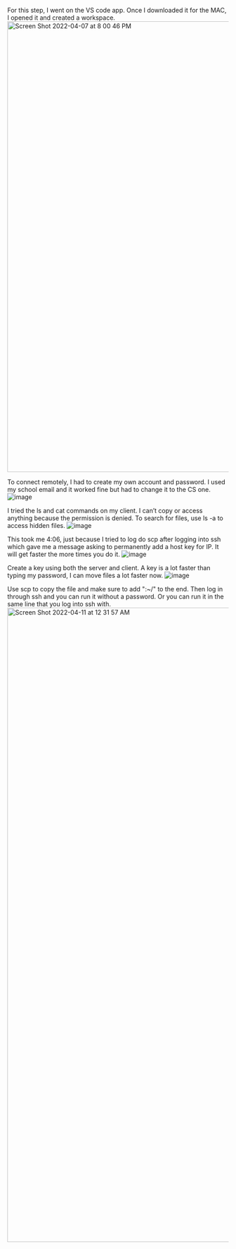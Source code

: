 For this step, I went on the VS code app. Once I downloaded it for the MAC, I opened it and created a workspace.
<img width="1023" alt="Screen Shot 2022-04-07 at 8 00 46 PM" src="https://user-images.githubusercontent.com/103221420/162355096-22c141e5-5b1b-47b2-9365-964414c856ba.png">

To connect remotely, I had to create my own account and password. I used my school email and it worked fine but had to change it to the CS one.
![image](https://user-images.githubusercontent.com/103221420/162629013-5c8701e4-fd10-47a5-826d-e3e2ab427edd.png)

I tried the ls and cat commands on my client. I can’t copy or access anything because the permission is denied. To search for files, use ls -a to access hidden files. 
![image](https://user-images.githubusercontent.com/103221420/162629348-8910c2de-e874-4b04-8a74-c1e1272cdf3b.png)

This took me 4:06, just because I tried to log do scp after logging into ssh which gave me a message asking to permanently add a host key for IP. It will get faster the more times you do it.
![image](https://user-images.githubusercontent.com/103221420/162629639-0602edb6-8126-4dc6-a68a-436ba7693f50.png)

Create a key using both the server and client. A key is a lot faster than typing my password, I can move files a lot faster now.
![image](https://user-images.githubusercontent.com/103221420/162629818-df70bdb3-c75b-4dea-9988-22033bdb5742.png)

Use scp to copy the file and make sure to add ":~/" to the end. Then log in through ssh and you can run it without a password. Or you can run it in the same line that you log into ssh with.
<img width="1440" alt="Screen Shot 2022-04-11 at 12 31 57 AM" src="https://user-images.githubusercontent.com/103221420/162665597-4eb9bc5e-9eb0-46d9-bce4-cb742274c3e7.png">

